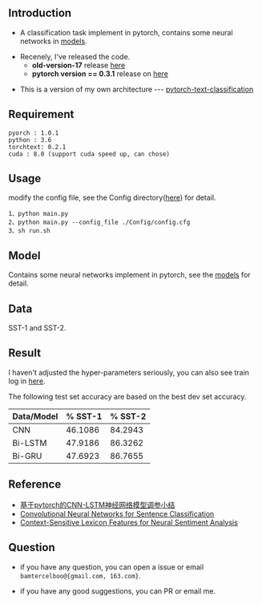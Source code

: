## Introduction ##

- A classification task implement in pytorch, contains some neural networks in [models](https://github.com/bamtercelboo/cnn-lstm-bilstm-deepcnn-clstm-in-pytorch/tree/master/models).

* Recenely,  I've released the code. 
	* **old-version-17** release [here](https://github.com/bamtercelboo/cnn-lstm-bilstm-deepcnn-clstm-in-pytorch/releases/tag/pytorch0.3.1-old_version_17)  
	* **pytorch version == 0.3.1** release on [here](https://github.com/bamtercelboo/cnn-lstm-bilstm-deepcnn-clstm-in-pytorch/releases/tag/pytorch0.3.1)  

- This is a version of my own architecture  ---  [pytorch-text-classification](https://github.com/bamtercelboo/pytorch_text_classification)  

## Requirement ##

	pyorch : 1.0.1
	python : 3.6
	torchtext: 0.2.1
	cuda : 8.0 (support cuda speed up, can chose)

## Usage ##
 
modify the config file, see the Config directory([here](https://github.com/bamtercelboo/cnn-lstm-bilstm-deepcnn-clstm-in-pytorch/tree/master/Config)) for detail.  

	1、python main.py
	2、python main.py --config_file ./Config/config.cfg 
	3、sh run.sh

## Model ##

Contains some neural networks implement in pytorch, see the [models](https://github.com/bamtercelboo/cnn-lstm-bilstm-deepcnn-clstm-in-pytorch/tree/master/models) for detail.

## Data ##

SST-1 and SST-2.

## Result ##

I haven't adjusted the hyper-parameters seriously, you can also see train log in [here](https://github.com/bamtercelboo/cnn-lstm-bilstm-deepcnn-clstm-in-pytorch/tree/master/result).  

The following test set accuracy are based on the best dev set accuracy.    

| Data/Model | % SST-1 | % SST-2 |  
| ------------ | ------------ | ------------ |  
| CNN | 46.1086 | 84.2943 |  
| Bi-LSTM | 47.9186 | 86.3262 |  
| Bi-GRU | 47.6923 | 86.7655 |  


## Reference ##

- [基于pytorch的CNN-LSTM神经网络模型调参小结](http://www.cnblogs.com/bamtercelboo/p/7469005.html "基于pytorch的CNN-LSTM神经网络模型调参小结")
- [Convolutional Neural Networks for Sentence Classification](https://arxiv.org/pdf/1408.5882.pdf)
-  [Context-Sensitive Lexicon Features for Neural Sentiment Analysis](https://arxiv.org/pdf/1408.5882.pdf)

## Question ##

- if you have any question, you can open a issue or email `bamtercelboo@{gmail.com, 163.com}`.

- if you have any good suggestions, you can PR or email me.
